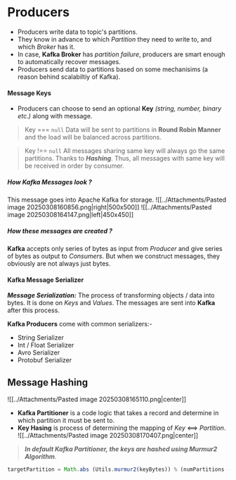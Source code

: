 # Producers
- Producers write data to topic's partitions.
- They know in advance to which _Partition_ they need to write to, and which _Broker_ has it.
- In case, **Kafka Broker** has _partition failure_, producers are smart enough to automatically recover messages.
- Producers send data to partitions based on some mechanisims (a reason behind scalabiltiy of Kafka).
#### Message Keys
- Producers can choose to send an optional **Key** *(string, number, binary etc.)* along with message.

> Key === `null`
> Data will be sent to partitions in **Round Robin Manner** and the load will be balanced across partitions.

> Key !== `null`
> All messages sharing same key will always go the same partitions. Thanks to ***Hashing***. Thus, all messages with same key will be received in order by consumer.

##### How **Kafka Messages** look ?
This message goes into Apache Kafka for storage.
![[../Attachments/Pasted image 20250308160856.png|right|500x500]]
![[../Attachments/Pasted image 20250308164147.png|left|450x450]]
##### How these messages are created ?
**Kafka** accepts only series of bytes as input from *Producer* and give series of bytes as output to *Consumers*. But when we construct messages, they obviously are not always just bytes.
#### Kafka Message Serializer
***Message Serialization:*** The process of transforming objects / data into bytes. It is done on *Keys* and *Values*. The messages are sent into **Kafka** after this process.

**Kafka Producers** come with common serializers:-
- String  Serializer
- Int / Float Serializer
- Avro Serializer
- Protobuf Serializer
## Message Hashing
![[../Attachments/Pasted image 20250308165110.png|center]]
- **Kafka Partitioner** is a code logic that takes a record and determine in which partition it must be sent to.
- **Key Hasing** is process of determining the mapping of *Key* <==> *Partition*.
![[../Attachments/Pasted image 20250308170407.png|center]]

> ***In default Kafka Partitioner, the keys are hashed using Murmur2 Algorithm***.

```js
targetPartition = Math.abs (Utils.murmur2(keyBytes)) % (numPartitions - 1);
```
